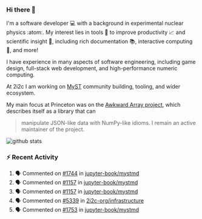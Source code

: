 ### Hi there 👋 

I'm a software developer 💻 with a background in experimental nuclear physics :atom:. My interest lies in tools :wrench: to improve productivity :chart_with_upwards_trend: and scientific insight :telescope:, including rich documentation 📚, interactive computing 🧮, and more! 

I have experience in many aspects of software engineering, including game design, full-stack web development, and high-performance numeric computing. 

At 2i2c I am working on [MyST](https://github.com/jupyter-book/mystmd) community building, tooling, and wider ecosystem. 

My main focus at Princeton was on the [Awkward Array project](awkward-array.org/), which describes itself as a library that can 
> manipulate JSON-like data with NumPy-like idioms. I remain an active maintainer of the project. 

![github stats](https://github-readme-stats.vercel.app/api?username=agoose77&show_icons=true&hide_rank=true&hide_title=true&bg_color=30,e76445,904e95&text_color=efe3ec&icon_color=efe3ec)
<!--
**agoose77/agoose77** is a ✨ _special_ ✨ repository because its `README.md` (this file) appears on your GitHub profile.

Here are some ideas to get you started:

- 🔭 I’m currently working on ...
- 🌱 I’m currently learning ...
- 👯 I’m looking to collaborate on ...
- 🤔 I’m looking for help with ...
- 💬 Ask me about ...
- 📫 How to reach me: ...
- 😄 Pronouns: ...
- ⚡ Fun fact: ...
-->

### :zap: Recent Activity

<!--START_SECTION:activity-->
1. 🗣 Commented on [#1744](https://github.com/jupyter-book/mystmd/pull/1744#issuecomment-2582769043) in [jupyter-book/mystmd](https://github.com/jupyter-book/mystmd)
2. 🗣 Commented on [#1157](https://github.com/jupyter-book/mystmd/issues/1157#issuecomment-2582759106) in [jupyter-book/mystmd](https://github.com/jupyter-book/mystmd)
3. 🗣 Commented on [#1157](https://github.com/jupyter-book/mystmd/issues/1157#issuecomment-2582757759) in [jupyter-book/mystmd](https://github.com/jupyter-book/mystmd)
4. 🗣 Commented on [#5339](https://github.com/2i2c-org/infrastructure/issues/5339#issuecomment-2582307125) in [2i2c-org/infrastructure](https://github.com/2i2c-org/infrastructure)
5. 🗣 Commented on [#1753](https://github.com/jupyter-book/mystmd/issues/1753#issuecomment-2582088817) in [jupyter-book/mystmd](https://github.com/jupyter-book/mystmd)
<!--END_SECTION:activity-->
